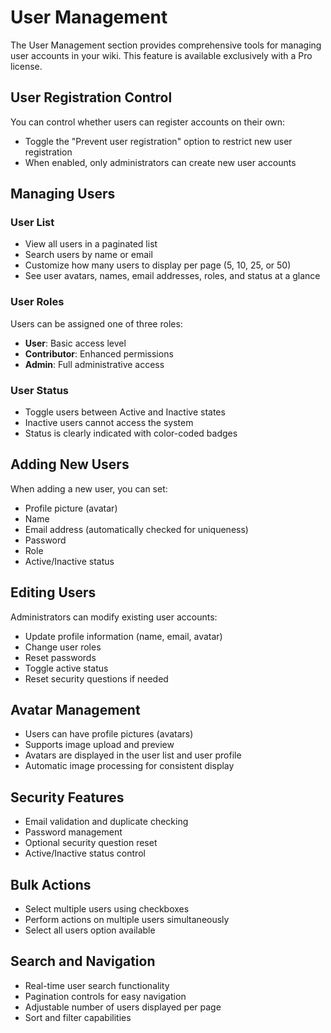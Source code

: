 # User Management

The User Management section provides comprehensive tools for managing user accounts in your wiki. This feature is available exclusively with a Pro license.

## User Registration Control

You can control whether users can register accounts on their own:
- Toggle the "Prevent user registration" option to restrict new user registration
- When enabled, only administrators can create new user accounts

## Managing Users

### User List
- View all users in a paginated list
- Search users by name or email
- Customize how many users to display per page (5, 10, 25, or 50)
- See user avatars, names, email addresses, roles, and status at a glance

### User Roles
Users can be assigned one of three roles:
- **User**: Basic access level
- **Contributor**: Enhanced permissions
- **Admin**: Full administrative access

### User Status
- Toggle users between Active and Inactive states
- Inactive users cannot access the system
- Status is clearly indicated with color-coded badges

## Adding New Users

When adding a new user, you can set:
- Profile picture (avatar)
- Name
- Email address (automatically checked for uniqueness)
- Password
- Role
- Active/Inactive status

## Editing Users

Administrators can modify existing user accounts:
- Update profile information (name, email, avatar)
- Change user roles
- Reset passwords
- Toggle active status
- Reset security questions if needed

## Avatar Management

- Users can have profile pictures (avatars)
- Supports image upload and preview
- Avatars are displayed in the user list and user profile
- Automatic image processing for consistent display

## Security Features

- Email validation and duplicate checking
- Password management
- Optional security question reset
- Active/Inactive status control

## Bulk Actions

- Select multiple users using checkboxes
- Perform actions on multiple users simultaneously
- Select all users option available

## Search and Navigation

- Real-time user search functionality
- Pagination controls for easy navigation
- Adjustable number of users displayed per page
- Sort and filter capabilities
